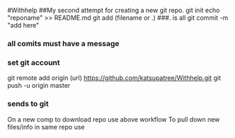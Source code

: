 #Withhelp
##My second attempt for creating a new git repo.
git init
echo "reponame" >> README.md
git add (filename or .)
###. is all
git commit -m "add here"
### all comits must have a message
### set git account
git remote add origin (url) https://github.com/katsupatree/Withhelp.git
git push -u origin master
### sends to git


On a new comp to download repo use above workflow
To pull down new files/info in same repo use
~~~git pull origin master
